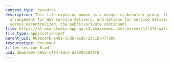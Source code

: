 ```yaml
---
content_type: resource
description: This file explains women as a unique stakeholder group, the "right" institutional
  arrangement for W&S service delivery, and options for service delivery (centralized
  versus decentralized, the public-private continuum).
file: https://ol-ocw-studio-app-qa.s3.amazonaws.com/courses/11-479-water-and-sanitation-infrastructure-planning-in-developing-countries-spring-2005/dbeb700ca956cf84adc5dca90c5829f0_session_6.pdf
file_type: application/pdf
parent_uid: 069ecefb-e481-c5db-a185-29c1bc47738c
resourcetype: Document
title: session_6.pdf
uid: dbeb700c-a956-cf84-adc5-dca90c5829f0
---
```


